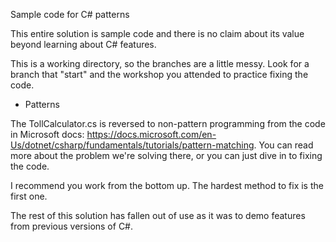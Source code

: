 Sample code for C# patterns 

This entire solution is sample code and there is no claim about its value beyond learning about C# features.  

This is a working directory, so the branches are a little messy. Look for a branch that "start" and the workshop you attended to practice fixing the code.

* Patterns

The TollCalculator.cs is reversed to non-pattern programming from the code in Microsoft docs:
https://docs.microsoft.com/en-Us/dotnet/csharp/fundamentals/tutorials/pattern-matching. You can 
read more about the problem we're solving there, or you can just dive in to fixing the code. 

I recommend you work from the bottom up. The hardest method to fix is the first one.

The rest of this solution has fallen out of use as it was to demo features from previous versions of C#.

